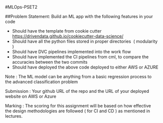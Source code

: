 #MLOps-PSET2

##Problem Statement:
Build an ML app with the following features in your code 
* Should have the template from cookie cutter https://drivendata.github.io/cookiecutter-data-science/
* Should have all the python files stored in proper directories  ( modularity )
* Should have DVC pipelines implemented into the work flow 
* Should have implemented the CI pipelines from cml, to compare the accuracies between the two commits
* Should have deployed the above code deployed to either AWS or AZURE

Note :
The ML model can be anything from a basic regression process to the advanced classification problem 

Submission :
Your github URL of the repo and the URL of your deployed website on AWS or Azure

Marking :
The scoring for this assignment will be based on how effective the design methodologies are followed ( for CI and CD ) as mentioned in lectures.
